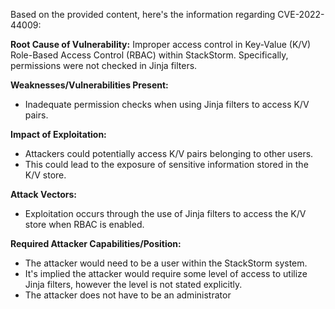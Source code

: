 Based on the provided content, here's the information regarding CVE-2022-44009:

**Root Cause of Vulnerability:**
Improper access control in Key-Value (K/V) Role-Based Access Control (RBAC) within StackStorm. Specifically, permissions were not checked in Jinja filters.

**Weaknesses/Vulnerabilities Present:**
- Inadequate permission checks when using Jinja filters to access K/V pairs.

**Impact of Exploitation:**
- Attackers could potentially access K/V pairs belonging to other users.
- This could lead to the exposure of sensitive information stored in the K/V store.

**Attack Vectors:**
- Exploitation occurs through the use of Jinja filters to access the K/V store when RBAC is enabled.

**Required Attacker Capabilities/Position:**
- The attacker would need to be a user within the StackStorm system.
- It's implied the attacker would require some level of access to utilize Jinja filters, however the level is not stated explicitly.
- The attacker does not have to be an administrator